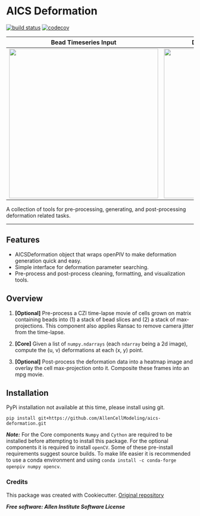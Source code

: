 # AICS Deformation

[![build status](https://travis-ci.org/AllenCellModeling/aics-deformation.svg?branch=master)](https://travis-ci.org/AllenCellModeling/aics-deformation)
[![codecov](https://codecov.io/gh/AllenCellModeling/aics-deformation/branch/master/graph/badge.svg)](https://codecov.io/gh/AllenCellModeling/aics-deformation)





| **Bead Timeseries Input** | **Deformations Over Cells Output** |
|---------------------------|------------------------------------|
| <img src="resources/beads.gif" width="400px"> | <img src="resources/defs.gif" width="400px"> |

A collection of tools for pre-processing, generating, and post-processing deformation related tasks.

---

## Features
* AICSDeformation object that wraps openPIV to make deformation generation quick and easy.
* Simple interface for deformation parameter searching.
* Pre-process and post-process cleaning, formatting, and visualization tools.

## Overview
1. **[Optional]** Pre-process a CZI time-lapse movie of cells grown on matrix containing beads into (1) a stack of bead
slices and (2) a stack of max-projections. This component also applies Ransac to remove camera jitter from the
time-lapse.

2. **[Core]** Given a list of `numpy.ndarrays` (each `ndarray` being a 2d image), compute the (u, v) deformations at each
(x, y) point.

3. **[Optional]** Post-process the deformation data into a heatmap image and overlay the cell max-projection onto it.
Composite these frames into an mpg movie.

## Installation
PyPi installation not available at this time, please install using git.

`pip install git+https://github.com/AllenCellModeling/aics-deformation.git`

***Note:*** For the Core components `Numpy` and `Cython` are required to be installed before attempting to install this
package. For the optional components it is required to install `openCV`. Some of these pre-install requirements suggest
source builds. To make life easier it is recommended to use a conda environment and using `conda install -c conda-forge
openpiv numpy opencv`.


### Credits
This package was created with Cookiecutter. [Original repository](https://github.com/audreyr/cookiecutter)


***Free software: Allen Institute Software License***
